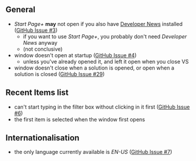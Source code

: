 ## General

  - *Start Page+* **may** not open if you also have [Developer News][developer-news-url] installed ([GitHub Issue #3][github-issue-3])
    - if you want to use *Start Page+*, you probably don't need *Developer News* anyway
    - (not conclusive)
  - window doesn't open at startup ([GitHub Issue #4][github-issue-4])
    - unless you've already opened it, and left it open when you close VS
  - window doesn't close when a solution is opened, or open when a solution is closed ([GitHub Issue #29][github-issue-29])

[github-issue-3]: https://github.com/luminous-software/start-page-plus/issues/3
[github-issue-4]: https://github.com/luminous-software/start-page-plus/issues/4
[github-issue-14]: https://github.com/luminous-software/start-page-plus/issues/14
[github-issue-29]: https://github.com/luminous-software/start-page-plus/issues/29

## Recent Items list

  - can't start typing in the filter box without clicking in it first ([GitHub Issue #6][github-issue-6])
  - the first item is selected when the window first opens

[developer-news-url]: https://luminous-software.solutions/developer-news
[github-issue-6]: https://github.com/luminous-software/start-page-plus/issues/6

## Internationalisation

  - the only language currently available is *EN-US* ([GitHub Issue #7][github-issue-7])

[github-issue-7]: https://github.com/luminous-software/start-page-plus/issues/7
